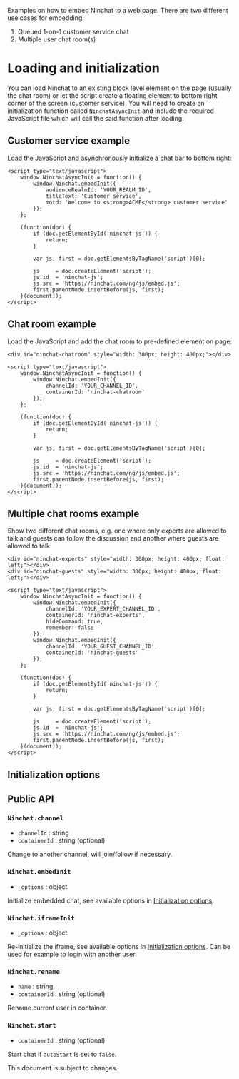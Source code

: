 Examples on how to embed Ninchat to a web page.  There are two different use cases for embedding:

1. Queued 1-on-1 customer service chat
2. Multiple user chat room(s)


Loading and initialization
==========================

You can load Ninchat to an existing block level element on the page (usually the chat room) or let the script create a floating element to bottom right corner of the screen (customer service). You will need to create an initialization function called `NinchatAsyncInit` and include the required JavaScript file which will call the said function after loading.


Customer service example
------------------------

Load the JavaScript and asynchronously initialize a chat bar to bottom right:

    <script type="text/javascript">
        window.NinchatAsyncInit = function() {
            window.Ninchat.embedInit({
        		audienceRealmId: 'YOUR_REALM_ID',
		        titleText: 'Customer service',
		        motd: 'Welcome to <strong>ACME</strong> customer service'
	        });
        };

        (function(doc) {
	        if (doc.getElementById('ninchat-js')) {
		        return;
	        }

	        var js, first = doc.getElementsByTagName('script')[0];

            js     = doc.createElement('script');
	        js.id  = 'ninchat-js';
            js.src = 'https://ninchat.com/ng/js/embed.js';
            first.parentNode.insertBefore(js, first);
        }(document));
    </script>


Chat room example
-----------------

Load the JavaScript and add the chat room to pre-defined element on page:

    <div id="ninchat-chatroom" style="width: 300px; height: 400px;"></div>
    
    <script type="text/javascript">
        window.NinchatAsyncInit = function() {
            window.Ninchat.embedInit({
                channelId: 'YOUR_CHANNEL_ID',
        		containerId: 'ninchat-chatroom'
	        });
        };

        (function(doc) {
	        if (doc.getElementById('ninchat-js')) {
		        return;
	        }

	        var js, first = doc.getElementsByTagName('script')[0];

            js     = doc.createElement('script');
	        js.id  = 'ninchat-js';
            js.src = 'https://ninchat.com/ng/js/embed.js';
            first.parentNode.insertBefore(js, first);
        }(document));
    </script>


Multiple chat rooms example
---------------------------

Show two different chat rooms, e.g. one where only experts are allowed to talk and guests can follow the discussion and another where guests are allowed to talk:

    <div id="ninchat-experts" style="width: 300px; height: 400px; float: left;"></div>
    <div id="ninchat-guests" style="width: 300px; height: 400px; float: left;"></div>
    
    <script type="text/javascript">
        window.NinchatAsyncInit = function() {
            window.Ninchat.embedInit({
                channelId: 'YOUR_EXPERT_CHANNEL_ID',
        		containerId: 'ninchat-experts',
        		hideCommand: true,
        		remember: false
	        });
            window.Ninchat.embedInit({
                channelId: 'YOUR_GUEST_CHANNEL_ID',
        		containerId: 'ninchat-guests'
	        });
        };

        (function(doc) {
	        if (doc.getElementById('ninchat-js')) {
		        return;
	        }

	        var js, first = doc.getElementsByTagName('script')[0];

            js     = doc.createElement('script');
			js.id  = 'ninchat-js';
            js.src = 'https://ninchat.com/ng/js/embed.js';
            first.parentNode.insertBefore(js, first);
        }(document));
    </script>



Initialization options
----------------------


Public API
----------

### `Ninchat.channel`

- `channelId` : string
- `containerId` : string (optional)

Change to another channel, will join/follow if necessary.


### `Ninchat.embedInit`

- `_options` : object

Initialize embedded chat, see available options in [Initialization options](#initialization-options).


### `Ninchat.iframeInit`

- `_options` : object

Re-initialize the iframe, see available options in [Initialization options](#initialization-options). Can be used for example to login with another user.


### `Ninchat.rename`

- `name` : string
- `containerId` : string (optional)

Rename current user in container.


### `Ninchat.start`

- `containerId` : string (optional)

Start chat if `autoStart` is set to `false`.


This document is subject to changes.
